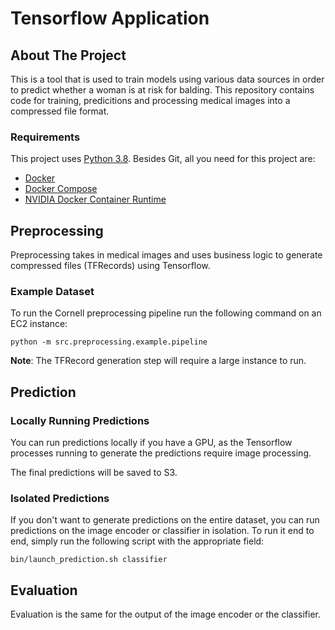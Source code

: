 # Tensorflow Application

## About The Project
This is a tool that is used to train models using various data sources in order to predict whether a woman is at risk for balding. This repository contains code for training, predicitions and processing medical images into a compressed file format.

### Requirements
This project uses [Python 3.8](https://www.python.org). Besides Git, all you need for this project are:
- [Docker](https://www.docker.com)
- [Docker Compose](https://docs.docker.com/compose/install/)
- [NVIDIA Docker Container Runtime](https://github.com/NVIDIA/nvidia-container-runtime)

## Preprocessing
Preprocessing takes in medical images and uses business logic to generate compressed files (TFRecords) using Tensorflow.

### Example Dataset
To run the Cornell preprocessing pipeline run the following command on an EC2 instance:

```
python -m src.preprocessing.example.pipeline
```

**Note**: The TFRecord generation step will require a large instance to run. 

## Prediction
### Locally Running Predictions

You can run predictions locally if you have a GPU, as the Tensorflow processes running to generate the predictions require image processing.

The final predictions will be saved to S3.

### Isolated Predictions
If you don't want to generate predictions on the entire dataset, you can run predictions on the image encoder or classifier in isolation. To run it end to end, simply run the following script with the appropriate field: 

```
bin/launch_prediction.sh classifier
```

## Evaluation
Evaluation is the same for the output of the image encoder or the classifier. 